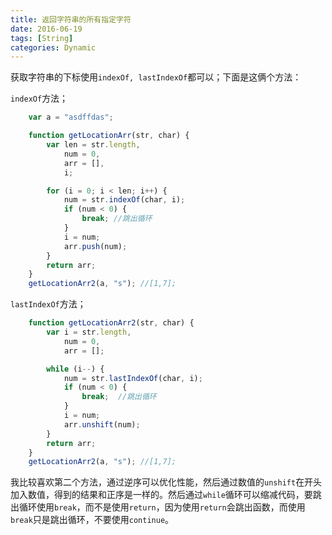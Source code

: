 ```yaml
---
title: 返回字符串的所有指定字符
date: 2016-06-19
tags: [String]
categories: Dynamic
---
```


获取字符串的下标使用`indexOf, lastIndexOf`都可以；下面是这俩个方法：

`indexOf`方法；

```javascript
    var a = "asdffdas";

    function getLocationArr(str, char) {
        var len = str.length,
            num = 0,
            arr = [],
            i;

        for (i = 0; i < len; i++) {
            num = str.indexOf(char, i);
            if (num < 0) {
                break; //跳出循环
            }
            i = num;
            arr.push(num);
        }
        return arr;
    }
    getLocationArr2(a, "s"); //[1,7];
```

`lastIndexOf`方法；

```javascript
    function getLocationArr2(str, char) {
        var i = str.length,
            num = 0,
            arr = [];

        while (i--) {
            num = str.lastIndexOf(char, i);
            if (num < 0) {
                break;  //跳出循环
            }
            i = num;
            arr.unshift(num);
        }
        return arr;
    }
    getLocationArr2(a, "s"); //[1,7];
```

我比较喜欢第二个方法，通过逆序可以优化性能，然后通过数值的`unshift`在开头加入数值，得到的结果和正序是一样的。然后通过`while`循环可以缩减代码，要跳出循环使用`break`，而不是使用`return`，因为使用`return`会跳出函数，而使用`break`只是跳出循环，不要使用`continue`。